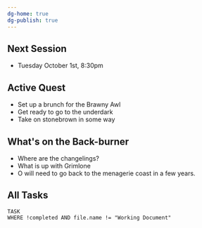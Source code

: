 ```yaml
---
dg-home: true
dg-publish: true
---
```

## Next Session
- Tuesday October 1st, 8:30pm
## Active Quest
- Set up a brunch for the Brawny Awl
- Get ready to go to the underdark
- Take on stonebrown in some way
## What's on the Back-burner
- Where are the changelings?
- What is up with Grimlone
- O will need to go back to the menagerie coast in a few years.
## All Tasks
```dataview
TASK
WHERE !completed AND file.name != "Working Document"
```
